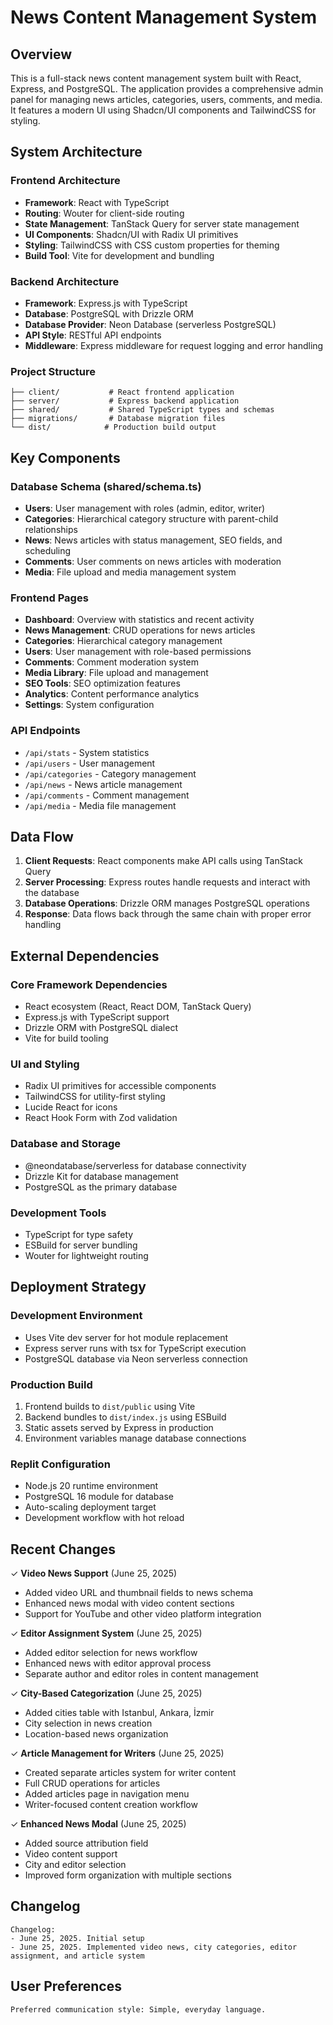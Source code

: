 # News Content Management System

## Overview

This is a full-stack news content management system built with React, Express, and PostgreSQL. The application provides a comprehensive admin panel for managing news articles, categories, users, comments, and media. It features a modern UI using Shadcn/UI components and TailwindCSS for styling.

## System Architecture

### Frontend Architecture
- **Framework**: React with TypeScript
- **Routing**: Wouter for client-side routing
- **State Management**: TanStack Query for server state management
- **UI Components**: Shadcn/UI with Radix UI primitives
- **Styling**: TailwindCSS with CSS custom properties for theming
- **Build Tool**: Vite for development and bundling

### Backend Architecture
- **Framework**: Express.js with TypeScript
- **Database**: PostgreSQL with Drizzle ORM
- **Database Provider**: Neon Database (serverless PostgreSQL)
- **API Style**: RESTful API endpoints
- **Middleware**: Express middleware for request logging and error handling

### Project Structure
```
├── client/           # React frontend application
├── server/           # Express backend application
├── shared/           # Shared TypeScript types and schemas
├── migrations/       # Database migration files
└── dist/            # Production build output
```

## Key Components

### Database Schema (shared/schema.ts)
- **Users**: User management with roles (admin, editor, writer)
- **Categories**: Hierarchical category structure with parent-child relationships
- **News**: News articles with status management, SEO fields, and scheduling
- **Comments**: User comments on news articles with moderation
- **Media**: File upload and media management system

### Frontend Pages
- **Dashboard**: Overview with statistics and recent activity
- **News Management**: CRUD operations for news articles
- **Categories**: Hierarchical category management
- **Users**: User management with role-based permissions
- **Comments**: Comment moderation system
- **Media Library**: File upload and management
- **SEO Tools**: SEO optimization features
- **Analytics**: Content performance analytics
- **Settings**: System configuration

### API Endpoints
- `/api/stats` - System statistics
- `/api/users` - User management
- `/api/categories` - Category management
- `/api/news` - News article management
- `/api/comments` - Comment management
- `/api/media` - Media file management

## Data Flow

1. **Client Requests**: React components make API calls using TanStack Query
2. **Server Processing**: Express routes handle requests and interact with the database
3. **Database Operations**: Drizzle ORM manages PostgreSQL operations
4. **Response**: Data flows back through the same chain with proper error handling

## External Dependencies

### Core Framework Dependencies
- React ecosystem (React, React DOM, TanStack Query)
- Express.js with TypeScript support
- Drizzle ORM with PostgreSQL dialect
- Vite for build tooling

### UI and Styling
- Radix UI primitives for accessible components
- TailwindCSS for utility-first styling
- Lucide React for icons
- React Hook Form with Zod validation

### Database and Storage
- @neondatabase/serverless for database connectivity
- Drizzle Kit for database management
- PostgreSQL as the primary database

### Development Tools
- TypeScript for type safety
- ESBuild for server bundling
- Wouter for lightweight routing

## Deployment Strategy

### Development Environment
- Uses Vite dev server for hot module replacement
- Express server runs with tsx for TypeScript execution
- PostgreSQL database via Neon serverless connection

### Production Build
1. Frontend builds to `dist/public` using Vite
2. Backend bundles to `dist/index.js` using ESBuild
3. Static assets served by Express in production
4. Environment variables manage database connections

### Replit Configuration
- Node.js 20 runtime environment
- PostgreSQL 16 module for database
- Auto-scaling deployment target
- Development workflow with hot reload

## Recent Changes

✓ **Video News Support** (June 25, 2025)
- Added video URL and thumbnail fields to news schema
- Enhanced news modal with video content sections
- Support for YouTube and other video platform integration

✓ **Editor Assignment System** (June 25, 2025)
- Added editor selection for news workflow
- Enhanced news with editor approval process
- Separate author and editor roles in content management

✓ **City-Based Categorization** (June 25, 2025)
- Added cities table with Istanbul, Ankara, İzmir
- City selection in news creation
- Location-based news organization

✓ **Article Management for Writers** (June 25, 2025)
- Created separate articles system for writer content
- Full CRUD operations for articles
- Added articles page in navigation menu
- Writer-focused content creation workflow

✓ **Enhanced News Modal** (June 25, 2025)
- Added source attribution field
- Video content support
- City and editor selection
- Improved form organization with multiple sections

## Changelog

```
Changelog:
- June 25, 2025. Initial setup
- June 25, 2025. Implemented video news, city categories, editor assignment, and article system
```

## User Preferences

```
Preferred communication style: Simple, everyday language.
```